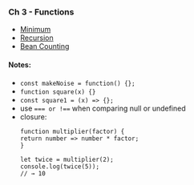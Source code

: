 ### Ch 3 - Functions
- [Minimum](./Minimum.js)
- [Recursion](./Recursion.js)
- [Bean Counting](./BeanCounting.js)

#### Notes:
- `const makeNoise = function() {};`
- `function square(x) {}`
- `const square1 = (x) => {};`
- use `=== or !==` when comparing null or undefined
- closure:
    ```
    function multiplier(factor) {
    return number => number * factor;
    }

    let twice = multiplier(2);
    console.log(twice(5));
    // → 10
    ```
